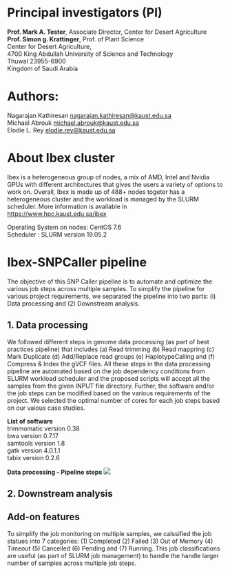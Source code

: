 

# Principal investigators (PI)
**Prof. Mark A. Tester**, Associate Director, Center for Desert Agriculture <br/>
**Prof. Simon g. Krattinger**, Prof. of Plant Science <br/>
Center for Desert Agriculture, <br/>
4700 King Abdullah University of Science and Technology <br/>
Thuwal 23955-6900 <br/>
Kingdom of Saudi Arabia <br/>


# Authors:
Nagarajan Kathiresan <nagarajan.kathiresan@kaust.edu.sa> <br/>
Michael Abrouk <michael.abrouk@kaust.edu.sa> <br/>
Elodie L. Rey <elodie.rey@kaust.edu.sa> <br/>


# About Ibex cluster

Ibex is a heterogeneous group of nodes, a mix of AMD, Intel and Nvidia GPUs with different architectures that gives the users a variety of options to work on. Overall, Ibex is made up of 488+ nodes togeter has a heterogeneous cluster and the workload is managed by the SLURM scheduler. More information is available in https://www.hpc.kaust.edu.sa/ibex <br/>

Operating System on nodes: CentOS 7.6 <br/>
Scheduler : SLURM version 19.05.2 <br/>



# Ibex-SNPCaller pipeline

The objective of this SNP Caller pipeline is to automate and optimize the various job steps across multiple samples. To simplify the pipeline for various project requirements, we separated the pipeline into two parts: (i) Data processing and (2) Downstream analysis. <br/> 

## 1. Data processing 

We followed different steps in genome data processing (as part of best practices pipeline) that includes (a) Read trimming (b) Read mappring (c) Mark Duplicate (d) Add/Replace read groups (e) HaplotypeCalling and (f) Compress & Index the gVCF files. All these steps in the data processing pipeline are automated based on the job dependency conditions from SLURM workload scheduler and the proposed scripts will accept all the samples from the given INPUT file directory. Further, the software and/or the job steps can be modified based on the various requirements of the project. We selected the optimal number of cores for each job steps based on our vaious case studies.    

**List of software** <br/>
trimmomatic version 0.38 <br/>
bwa version 0.7.17  <br/>
samtools version 1.8 <br/>
gatk version 4.0.1.1 <br/>
tabix version 0.2.6 <br/>


**Data processing - Pipeline steps**
![](https://www.hpc.kaust.edu.sa/sites/default/files/files/public/workflows/HaplotypeCaller_workflow.png)

## 2. Downstream analysis


## Add-on features
To simplify the job monitoring on multiple samples, we calssified the job statues into 7 categories: (1) Completed (2) Failed (3) Out of Memory (4) Timeout (5) Cancelled (6) Pending and (7) Running. This job classifications are useful (as part of SLURM job management) to handle the handle larger number of samples across multiple job steps. <br/>

